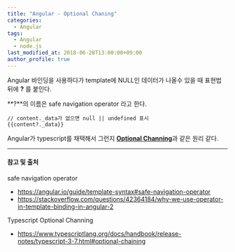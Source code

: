 ```yaml
---
title: "Angular - Optional Chaning"
categories: 
  - Angular
tags:
  - Angular
  - node.js
last_modified_at: 2018-06-28T13:00:00+09:00
author_profile: true
---
```

Angular 바인딩을 사용하다가 template에 NULL인 데이터가 나올수 있을 때 표현법
뒤에 **?** 를 붙인다.

**?**의 이름은  safe navigation operator 라고 한다.

    // content._data가 없으면 null || undefined 표시
    {{content?._data}}

Angular가 typescript를 채택해서 그런지 [**Optional Channing**](https://www.typescriptlang.org/docs/handbook/release-notes/typescript-3-7.html#optional-chaining)과 같은 원리 같다.

---
#### 참고 및 출처

safe navigation operator
- https://angular.io/guide/template-syntax#safe-navigation-operator
- https://stackoverflow.com/questions/42364184/why-we-use-operator-in-template-binding-in-angular-2

Typescript Optional Channing
- https://www.typescriptlang.org/docs/handbook/release-notes/typescript-3-7.html#optional-chaining